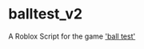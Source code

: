 # balltest_v2
A Roblox Script for the game ['ball test'](https://www.roblox.com/games/15869837051/ball-test)
